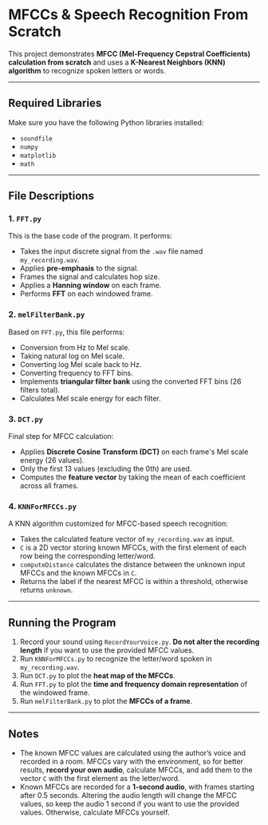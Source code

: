# MFCCs & Speech Recognition From Scratch

This project demonstrates **MFCC (Mel-Frequency Cepstral Coefficients) calculation from scratch** and uses a **K-Nearest Neighbors (KNN) algorithm** to recognize spoken letters or words.

---

## Required Libraries

Make sure you have the following Python libraries installed:

- `soundfile`
- `numpy`
- `matplotlib`
- `math`

---

## File Descriptions

### 1. `FFT.py`
This is the base code of the program. It performs:

- Takes the input discrete signal from the `.wav` file named `my_recording.wav`.
- Applies **pre-emphasis** to the signal.
- Frames the signal and calculates hop size.
- Applies a **Hanning window** on each frame.
- Performs **FFT** on each windowed frame.

### 2. `melFilterBank.py`
Based on `FFT.py`, this file performs:

- Conversion from Hz to Mel scale.
- Taking natural log on Mel scale.
- Converting log Mel scale back to Hz.
- Converting frequency to FFT bins.
- Implements **triangular filter bank** using the converted FFT bins (26 filters total).
- Calculates Mel scale energy for each filter.

### 3. `DCT.py`
Final step for MFCC calculation:

- Applies **Discrete Cosine Transform (DCT)** on each frame's Mel scale energy (26 values).
- Only the first 13 values (excluding the 0th) are used.
- Computes the **feature vector** by taking the mean of each coefficient across all frames.

### 4. `KNNForMFCCs.py`
A KNN algorithm customized for MFCC-based speech recognition:

- Takes the calculated feature vector of `my_recording.wav` as input.
- `C` is a 2D vector storing known MFCCs, with the first element of each row being the corresponding letter/word.
- `computeDistance` calculates the distance between the unknown input MFCCs and the known MFCCs in `C`.
- Returns the label if the nearest MFCC is within a threshold, otherwise returns `unknown`.

---

## Running the Program

1. Record your sound using `RecordYourVoice.py`. **Do not alter the recording length** if you want to use the provided MFCC values.
2. Run `KNNForMFCCs.py` to recognize the letter/word spoken in `my_recording.wav`.
3. Run `DCT.py` to plot the **heat map of the MFCCs**.
4. Run `FFT.py` to plot the **time and frequency domain representation** of the windowed frame.
5. Run `melFilterBank.py` to plot the **MFCCs of a frame**.

---

## Notes

- The known MFCC values are calculated using the author’s voice and recorded in a room. MFCCs vary with the environment, so for better results, **record your own audio**, calculate MFCCs, and add them to the vector `C` with the first element as the letter/word.
- Known MFCCs are recorded for a **1-second audio**, with frames starting after 0.5 seconds. Altering the audio length will change the MFCC values, so keep the audio 1 second if you want to use the provided values. Otherwise, calculate MFCCs yourself.
